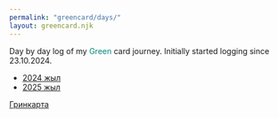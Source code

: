 ```yaml
---
permalink: "greencard/days/"
layout: greencard.njk
---
```


<!--[-->Day by day<!-- ](/greencard/days/) --> log of my <span style="color:#00897b;">Green</span> card journey. Initially started logging since 23.10.2024.

- [2024 жыл](/greencard/2024/)
- [2025 жыл](/greencard/2025/)

[Гринкарта](/greencard/)